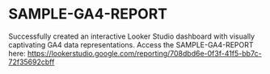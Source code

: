 # SAMPLE-GA4-REPORT
Successfully created an interactive Looker Studio dashboard with visually captivating GA4 data representations. Access the SAMPLE-GA4-REPORT here: https://lookerstudio.google.com/reporting/708dbd6e-0f3f-41f5-bb7c-72f35692cbff
